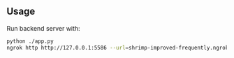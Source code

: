 ## Usage

Run backend server with:
```bash
python ./app.py
ngrok http http://127.0.0.1:5586 --url=shrimp-improved-frequently.ngrok-free.app 
```